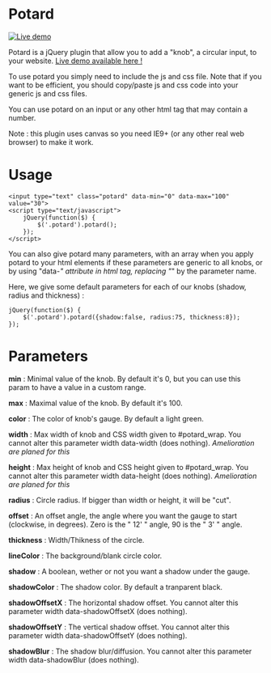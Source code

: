 Potard
======

[![Live demo](http://loicboutter.fr/tests/potard/img/potard.png)](http://loicboutter.fr/tests/potard/)

Potard is a jQuery plugin that allow you to add a "knob", a circular input, to your website. [Live demo available here !](http://loicboutter.fr/tests/potard/)

To use potard you simply need to include the js and css file. Note that if you want to be efficient, you should copy/paste js and css code into your generic js and css files.

You can use potard on an input or any other html tag that may contain a number.

Note : this plugin uses canvas so you need IE9+ (or any other real web browser) to make it work.


Usage
==

	<input type="text" class="potard" data-min="0" data-max="100" value="30">
	<script type="text/javascript">
		jQuery(function($) {
			$('.potard').potard();
		});
	</script>

You can also give potard many parameters, with an array when you apply potard to your html elements if these parameters are generic to all knobs, or by using "data-*" attribute in html tag, replacing "*" by the parameter name.


Here, we give some default parameters for each of our knobs (shadow, radius and thickness) :

	jQuery(function($) {
		$('.potard').potard({shadow:false, radius:75, thickness:8});
	});


Parameters
==

**min** : Minimal value of the knob. By default it's 0, but you can use this param to have a value in a custom range.

**max** : Maximal value of the knob. By default it's 100.

**color** : The color of knob's gauge. By default a light green.

 
**width** : Max width of knob and CSS width given to #potard_wrap. You cannot alter this parameter width data-width (does nothing). *Amelioration are planed for this*
 
**height** : Max height of knob and CSS height given to #potard_wrap. You cannot alter this parameter width data-height (does nothing). *Amelioration are planed for this*
 
**radius** : Circle radius. If bigger than width or height, it will be "cut".

**offset** : An offset angle, the angle where you want the gauge to start (clockwise, in degrees). Zero is the " 12' " angle, 90 is the " 3' " angle. 
 
**thickness** : Width/Thikness of the circle.
 
**lineColor** : The background/blank circle color.
 
**shadow** : A boolean, wether or not you want a shadow under the gauge.
 
**shadowColor** : The shadow color. By default a tranparent black.

**shadowOffsetX** : The horizontal shadow offset. You cannot alter this parameter width data-shadowOffsetX (does nothing).
 
**shadowOffsetY** : The vertical shadow offset. You cannot alter this parameter width data-shadowOffsetY (does nothing).
 
**shadowBlur** : The shadow blur/diffusion. You cannot alter this parameter width data-shadowBlur (does nothing).